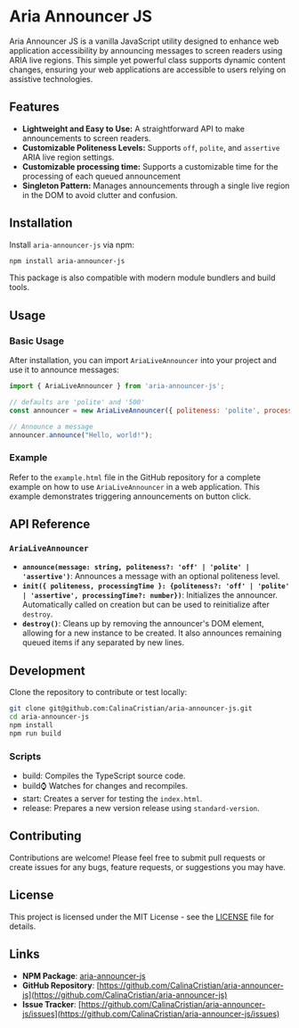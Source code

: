 # Aria Announcer JS

Aria Announcer JS is a vanilla JavaScript utility designed to enhance web application accessibility by announcing messages to screen readers using ARIA live regions. This simple yet powerful class supports dynamic content changes, ensuring your web applications are accessible to users relying on assistive technologies.

## Features

- **Lightweight and Easy to Use:** A straightforward API to make announcements to screen readers.
- **Customizable Politeness Levels:** Supports `off`, `polite`, and `assertive` ARIA live region settings.
- **Customizable processing time:** Supports a customizable time for the processing of each queued announcement
- **Singleton Pattern:** Manages announcements through a single live region in the DOM to avoid clutter and confusion.

## Installation

Install `aria-announcer-js` via npm:

```bash
npm install aria-announcer-js
```

This package is also compatible with modern module bundlers and build tools.

## Usage

### Basic Usage

After installation, you can import `AriaLiveAnnouncer` into your project and use it to announce messages:

```javascript
import { AriaLiveAnnouncer } from 'aria-announcer-js';

// defaults are 'polite' and '500' 
const announcer = new AriaLiveAnnouncer({ politeness: 'polite', processingTime: 500 });

// Announce a message
announcer.announce("Hello, world!");
```

### Example

Refer to the `example.html` file in the GitHub repository for a complete example on how to use `AriaLiveAnnouncer` in a web application. This example demonstrates triggering announcements on button click.

## API Reference

### `AriaLiveAnnouncer`

- **`announce(message: string, politeness?: 'off' | 'polite' | 'assertive')`**: Announces a message with an optional politeness level.
- **`init({ politeness, processingTime }: {politeness?: 'off' | 'polite' | 'assertive', processingTime?: number})`**: Initializes the announcer. Automatically called on creation but can be used to reinitialize after `destroy`.
- **`destroy()`**: Cleans up by removing the announcer's DOM element, allowing for a new instance to be created. It also announces remaining queued items if any separated by new lines.

## Development

Clone the repository to contribute or test locally:

```bash
git clone git@github.com:CalinaCristian/aria-announcer-js.git
cd aria-announcer-js
npm install
npm run build
```

### Scripts

- build: Compiles the TypeScript source code.
- build:watch: Watches for changes and recompiles.
- start: Creates a server for testing the `index.html`.
- release: Prepares a new version release using `standard-version`.

## Contributing

Contributions are welcome! Please feel free to submit pull requests or create issues for any bugs, feature requests, or suggestions you may have.

## License

This project is licensed under the MIT License - see the [LICENSE](https://github.com/CalinaCristian/aria-announcer-js/blob/main/LICENSE) file for details.

## Links

- **NPM Package**: [aria-announcer-js](https://www.npmjs.com/package/aria-announcer-js)
- **GitHub Repository**: [https://github.com/CalinaCristian/aria-announcer-js](https://github.com/CalinaCristian/aria-announcer-js)
- **Issue Tracker**: [https://github.com/CalinaCristian/aria-announcer-js/issues](https://github.com/CalinaCristian/aria-announcer-js/issues)
